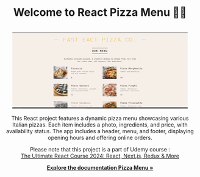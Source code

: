 <h1 align="center">Welcome to React Pizza Menu 🧑‍🍳</h1> 
<div id="readme-top-fr"></div>
<!-- LOGO DU PROJET -->
<br />
<div align="center">
<img src="public/pizza-menu.gif" alt="Logo" width="460" height="200">



  <p align="center">
    This React project features a dynamic pizza menu showcasing various Italian pizzas. Each item includes a photo, ingredients, and price, with availability status. The app includes a header, menu, and footer, displaying opening hours and offering online orders.
  </p>
  <p>Please note that this project is a part of Udemy course : <a href ="https://www.udemy.com/course/the-ultimate-react-course/?couponCode=OF52424"><br>The Ultimate React Course 2024: React, Next.js, Redux & More</a>
 </p>
  <p>
    <a href="https://github.com/Marikita1007/React-Pizza-Menu"><strong>Explore the documentation Pizza Menu »</strong></a>
    <br />
  </p>
</div>


